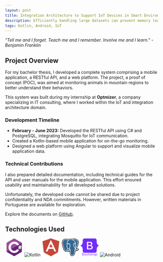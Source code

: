 ```yaml
---
layout: post
title: Integration Architecture to Support IoT Devices in Smart Environments
description: Efficiently handling large datasets can prevent memory leaks or app crashes. Techniques such as sliding window algorithms, API pagination, and optimizing image sizes play a key role in robust development.
tags: Kotlin, Android, IoT
---
```


<i>"Tell me and I forget. Teach me and I remember. Involve me and I learn." - Benjamin Franklin</i>

<div class="section-container">
  <h2>Project Overview</h2>
  <p>
    For my bachelor thesis, I developed a complete system comprising a mobile application, a RESTful API, and a web platform. The project, a proof of concept (POC), was aimed at monitoring animals in mountain regions to better understand their behaviors.
  </p>
  <p>
    This system was built during my internship at <b>Optmizer</b>, a company specializing in IT consulting, where I worked within the IoT and integration architecture domain.
  </p>

  <h3>Development Timeline</h3>
  <ul>
    <li><b>February - June 2023:</b> Developed the RESTful API using C# and PostgreSQL, integrating Mosquitto for IoT communication.</li>
    <li>Created a Kotlin-based mobile application for on-the-go monitoring.</li>
    <li>Designed a web platform using Angular to support and visualize mobile application data.</li>
  </ul>

  <h3>Technical Contributions</h3>
  <p>
    I also prepared detailed documentation, including technical guides for the API and user manuals for the mobile application. This effort ensured usability and maintainability for all developed solutions.
  </p>
  
  <p>
    Unfortunately, the developed code cannot be shared due to project confidentiality and NDA commitments. However, written materials in Portuguese are available for exploration.
  </p>

  <p>
    Explore the documents on <a href="https://github.com/JoelJonassi/JoeJonassiIPCA2023" target="_blank">GitHub</a>.
  </p>

  <div class="text-center">
    <h2>Technologies Used</h2>
    <div class="tech-icons">
      <img src="https://raw.githubusercontent.com/devicons/devicon/master/icons/csharp/csharp-original.svg" alt="C#" width="60">
      <img src="https://upload.wikimedia.org/wikipedia/commons/7/74/Kotlin_Icon.png" alt="Kotlin" width="60">
      <img src="https://raw.githubusercontent.com/devicons/devicon/master/icons/angularjs/angularjs-plain.svg" alt="Angular" width="60">
      <img src="https://raw.githubusercontent.com/devicons/devicon/master/icons/postgresql/postgresql-original.svg" alt="PostgreSQL" width="60">
      <img src="https://raw.githubusercontent.com/devicons/devicon/master/icons/bootstrap/bootstrap-plain-wordmark.svg" alt="Bootstrap" width="60">
      <img src="https://png.pngtree.com/png-clipart/20191121/original/pngtree-beautiful-android-logo-vector-glyph-icon-png-image_5149718.jpg" alt="Android" width="60">
    </div>
  </div>
</div>
